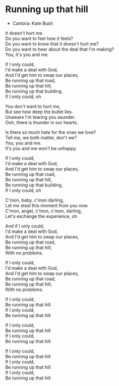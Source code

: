 # Running up that hill
- Cantora: Kate Bush

It doesn't hurt me. <br>
Do you want to feel how it feels?<br>
Do you want to know that it doesn't hurt me?<br>
Do you want to hear about the deal that I'm making?<br>
You, it's you and me.<br>

If I only could,<br>
I'd make a deal with God,<br>
And I'd get him to swap our places,<br>
Be running up that road,<br>
Be running up that hill,<br>
Be running up that building.<br>
If I only could, oh<br>

You don't want to hurt me,<br>
But see how deep the bullet lies.<br>
Unaware I'm tearing you asunder.<br>
Ooh, there is thunder in our hearts.<br>

Is there so much hate for the ones we love?<br>
Tell me, we both matter, don't we?<br>
You, you and me.<br>
It's you and me won't be unhappy.<br>

If I only could,<br>
I'd make a deal with God,<br>
And I'd get him to swap our places,<br>
Be running up that road,<br>
Be running up that hill,<br>
Be running up that building,<br>
If I only could, oh<br>

C'mon, baby, c'mon darling,<br>
Let me steal this moment from you now.<br>
C'mon, angel, c'mon, c'mon, darling,<br>
Let's exchange the experience, oh<br>

And if I only could,<br>
I'd make a deal with God,<br>
And I'd get him to swap our places,<br>
Be running up that road,<br>
Be running up that hill,<br>
With no problems.<br>

If I only could,<br>
I'd make a deal with God,<br>
And I'd get him to swap our places,<br>
Be running up that road,<br>
Be running up that hill,<br>
With no problems.<br>

If I only could,<br>
Be running up that hill<br>
If I only could,<br>
Be running up that hill<br>

If I only could,<br>
Be running up that hill<br>
If I only could,<br>
Be running up that hill<br>

If I only could,<br>
Be running up that hill<br>
If I only could,<br>
Be running up that hill<br>
If I only could,<br>
Be running up that hill<br>
